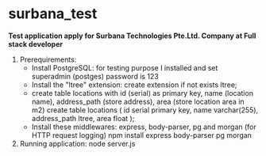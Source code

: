 # surbana_test
<strong>Test application apply for Surbana Technologies Pte.Ltd. Company at Full stack developer</strong>

1. Prerequirements:
   - Install PostgreSQL: for testing purpose I installed and set superadmin (postges) password is 123
   - Install the "ltree" extension:
       create extension if not exists ltree;
   - create table locations with id (serial) as primary key, name (location name), address_path (store address), area (store location area in m2)
     create table locations (
    	id serial primary key,
    	name varchar(255),
    	address_path ltree,
    	area float
    );
   - Install these middlewares: express, body-parser, pg and morgan (for HTTP request logging)
     npm install express body-parser pg morgan
2. Running application:
   node server.js
